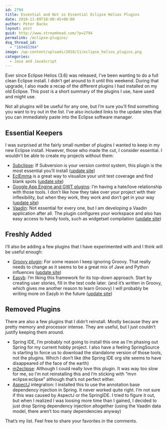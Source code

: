 ```yaml
---
id: 2794
title: Essential and Not so Essential Eclipse Helios Plugins
date: 2010-11-09T10:00:45+00:00
author: Peter Backx
layout: post
guid: http://www.streamhead.com/?p=2794
permalink: /eclipse-plugins/
dsq_thread_id:
  - "169483364"
image: /wp-content/uploads/2010/11/eclipse_helios_plugins.png
categories:
  - Java and JavaScript
---
```

Ever since Eclipse Helios (3.6) was released, I&#8217;ve been wanting to do a full clean Eclipse install. I didn&#8217;t get around to it until this weekend. During that upgrade, I also made a recap of the different plugins I had installed on my old Eclipse. This post is a short summary of the plugins I use, have used and might use.

<!--more-->Not all plugins will be useful for any one, but I&#8217;m sure you&#8217;ll find something you want to try out in the list. I&#8217;ve also included links to the update sites that you can immediately paste into the Eclipse software manager.

## Essential Keepers

I was surprised at the fairly small number of plugins I wanted to keep in my new Eclipse install. However, those who made the cut, I consider essential. I wouldn&#8217;t be able to create my projects without them:

  * [Subclipse](http://subclipse.tigris.org/): If Subversion is your version control system, this plugin is the most essential you&#8217;ll install ([update site](http://subclipse.tigris.org/update_1.6.x))
  * [EclEmma](http://www.eclemma.org/) is a great way to visualize your unit test coverage and find blank spots ([update site](http://update.eclemma.org/))
  * [Google App Engine and GWT plugins](http://code.google.com/appengine/docs/java/tools/eclipse.html): I&#8217;m having a hate/love relationship with those tools. I don&#8217;t like how they take over your project with their inflexibility, but when they work, they work and don&#8217;t get in your way ([update site](http://dl.google.com/eclipse/plugin/3.6))
  * [Vaadin](http://vaadin.com/eclipse): Not essential for every one, but I am developing a Vaadin application after all. The plugin configures your workspace and also has easy access to handy tools, such as widgetset compilation ([update site](http://vaadin.com/eclipse))

## Freshly Added

I&#8217;ll also be adding a few plugins that I have experimented with and I think will be useful enough:

  * [Groovy plugin](http://groovy.codehaus.org/Eclipse+Plugin): For some reason I keep ignoring Groovy. That really needs to change as it seems to be a great mix of Jave and Python influences ([update site](http://dist.springsource.org/release/GRECLIPSE/e3.6/))
  * [Easyb](http://code.google.com/p/easyb/wiki/InstallingEclipsePlugin): I&#8217;m liking this framework for its top-down approach. Start by creating user stories, fill in the test code later. (and it&#8217;s written in Groovy, which gives me another reason to learn Groovy) I will probably be writing more on Easyb in the future ([update site](http://easyb.googlecode.com/svn/trunk/eclipse-plugins/org.easyb.eclipse.updatesite/))

## Removed Plugins

There are also a few plugins that I didn&#8217;t reinstall. Mostly because they are pretty memory and processor intense. They are useful, but I just couldn&#8217;t justify keeping them around.

  * Spring IDE, I&#8217;m probably not going to install this one as I&#8217;m phasing out Spring for my current hobby project. I also have a feeling SpringSource is starting to force us to download the standalone version of those tools, not the plugins. Which I don&#8217;t like (the Spring IDE org site seems to have disappeared of the face of the earth)
  * [m2eclipse](http://m2eclipse.sonatype.org/): Although I could really love this plugin. It was way too slow for me, so I&#8217;m not reinstalling this and I&#8217;m sticking with &#8220;mvn eclipse:eclipse&#8221; although that&#8217;s not perfect either.
  * [AspectJ](http://www.eclipse.org/aspectj/) integration: I installed this to use the annotation base dependency injection in Spring. It never worked quite right. I&#8217;m not sure if this was caused by AspectJ or the SpringIDE. I tried to figure it out, but when I realized I was loosing more time than I gained, I decided to just drop Spring dependency injection altogether (using the Vaadin data model, there aren&#8217;t too many dependencies anyway)

That&#8217;s my list. Feel free to share your favorites in the comments.

<!-- AddThis Advanced Settings generic via filter on the_content -->

<!-- AddThis Share Buttons generic via filter on the_content -->
